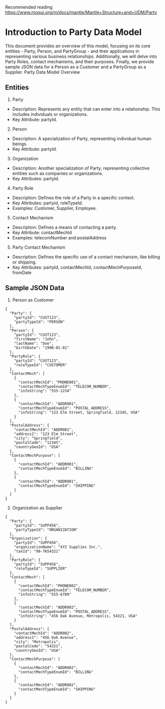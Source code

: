 Recommended reading
https://www.moqui.org/m/docs/mantle/Mantle+Structure+and+UDM/Party

# Introduction to Party Data Model

This document provides an overview of this model, focusing on its core entities - Party, Person, and PartyGroup - and their applications in representing various business relationships. Additionally, we will delve into Party Roles, contact mechanisms, and their purposes. Finally, we provide sample JSON data for a Person as a Customer and a PartyGroup as a Supplier.
Party Data Model Overview

## Entities
1. Party
* Description: Represents any entity that can enter into a relationship. This includes individuals or organizations.
* Key Attribute: partyId.
2. Person
* Description: A specialization of Party, representing individual human beings.
* Key Attribute: partyId.
3. Organization
* Description: Another specialization of Party, representing collective entities such as companies or organizations.
* Key Attributes: partyId.
4. Party Role
* Description: Defines the role of a Party in a specific context.
* Key Attributes: partyid, roleTypeId.
* Examples: Customer, Supplier, Employee.
5. Contact Mechanism
* Description: Defines a means of contacting a party.
* Key Attribute: contactMechId
* Examples: telecomNumber and postalAddress
5. Party Contact Mechanism
* Description: Defines the specific use of a contact mechanism, like billing or shipping.
* Key Attributes: partyId, contactMechId, contactMechPurposeId, fromDate
## Sample JSON Data
1. Person as Customer
```
{
  "Party": {
    "partyId": "CUST123",
    "partyTypeId": "PERSON"
  },
  "Person": {
    "partyId": "CUST123",
    "firstName": "John",
    "lastName": "Doe",
    "birthDate": "1990-01-01"
  },
  "PartyRole": {
    "partyId": "CUST123",
    "roleTypeId": "CUSTOMER"
  },
  "ContactMech": [
    {
      "contactMechId": "PHONE001",
      "contactMechTypeEnumId": "TELECOM_NUMBER",
      "infoString": "555-1234"
    },
    {
      "contactMechId": "ADDR001",
      "contactMechTypeEnumId": "POSTAL_ADDRESS",
      "infoString": "123 Elm Street, Springfield, 12345, USA"
    }
  ],
  "PostalAddress": {
    "contactMechId": "ADDR001",
    "address1": "123 Elm Street",
    "city": "Springfield",
    "postalCode": "12345",
    "countryGeoId": "USA"
  },
  "ContactMechPurpose": [
    {
      "contactMechId": "ADDR001",
      "contactMechTypeEnumId": "BILLING"
    },
    {
      "contactMechId": "ADDR001",
      "contactMechTypeEnumId": "SHIPPING"
    }
  ]
}
```


2. Organization as Supplier
```
{
  "Party": {
    "partyId": "SUPP456",
    "partyTypeId": "ORGANIZATION"
  },
  "Organization": {
    "partyId": "SUPP456",
    "organizationName": "XYZ Supplies Inc.",
    "taxId": "98-7654321"
  },
  "PartyRole": {
    "partyId": "SUPP456",
    "roleTypeId": "SUPPLIER"
  },
  "ContactMech": [
    {
      "contactMechId": "PHONE002",
      "contactMechTypeEnumId": "TELECOM_NUMBER",
      "infoString": "555-6789"
    },
    {
      "contactMechId": "ADDR002",
      "contactMechTypeEnumId": "POSTAL_ADDRESS",
      "infoString": "456 Oak Avenue, Metropolis, 54321, USA"
    }
  ],
  "PostalAddress": {
    "contactMechId": "ADDR002",
    "address1": "456 Oak Avenue",
    "city": "Metropolis",
    "postalCode": "54321",
    "countryGeoId": "USA"
  },
  "ContactMechPurpose": [
    {
      "contactMechId": "ADDR002",
      "contactMechTypeEnumId": "BILLING"
    },
    {
      "contactMechId": "ADDR002",
      "contactMechTypeEnumId": "SHIPPING"
    }
  ]
}
```




